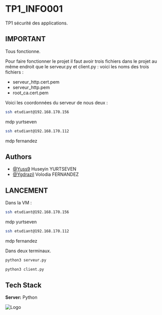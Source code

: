 # TP1_INFO001
 TP1 sécurité des applications.

## IMPORTANT
Tous fonctionne.

Pour faire fonctionner le projet il faut avoir trois fichiers dans le projet au même endroit que le serveur.py et client.py : voici les noms des trois fichiers : 
- serveur_http.cert.pem
- serveur_http.pem
- root_ca.cert.pem

Voici les coordonnées du serveur de nous deux : 
```bash
ssh etudiant@192.168.170.156 
```
mdp yurtseven

```bash
ssh etudiant@192.168.170.112
```
mdp fernandez

## Authors
 - [@Yuss9](https://github.com/Yuss9) Huseyin YURTSEVEN
 - [@Ygdrazil](https://github.com/Ygdrazil) Volodia FERNANDEZ 

## LANCEMENT

Dans la VM :

```bash
ssh etudiant@192.168.170.156 
```
mdp yurtseven

```bash
ssh etudiant@192.168.170.112
```
mdp fernandez

Dans deux terminaux.

```bash
python3 serveur.py
```

```bash
python3 client.py
```

## Tech Stack

**Server:** Python


![Logo](https://images.ctfassets.net/mrop88jh71hl/55rrbZfwMaURHZKAUc5oOW/9e5fe805eb03135b82e962e92169ce6d/python-programming-language.png)
